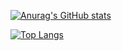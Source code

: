 [![Anurag's GitHub stats](https://github-readme-stats.vercel.app/api?username=hammii&count_private=true&show_icons=true&theme=buefy)](https://github.com/anuraghazra/github-readme-stats) 

[![Top Langs](https://github-readme-stats.vercel.app/api/top-langs/?username=hammii&layout=compact&theme=buefy)](https://github.com/anuraghazra/github-readme-stats)
